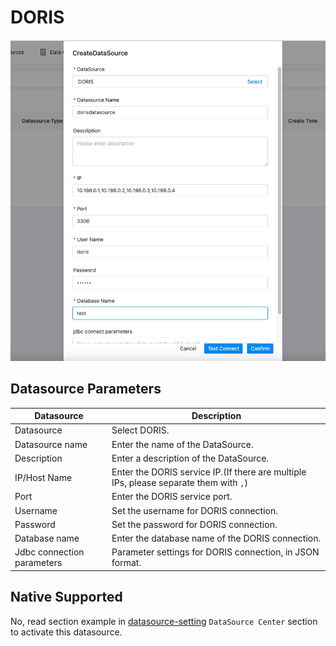 # DORIS

![hana](../../../../img/new_ui/dev/datasource/doris.png)

## Datasource Parameters

|       **Datasource**       |                                    **Description**                                    |
|----------------------------|---------------------------------------------------------------------------------------|
| Datasource                 | Select DORIS.                                                                         |
| Datasource name            | Enter the name of the DataSource.                                                     |
| Description                | Enter a description of the DataSource.                                                |
| IP/Host Name               | Enter the DORIS service IP.(If there are multiple IPs, please separate them with `,`) |
| Port                       | Enter the DORIS service port.                                                         |
| Username                   | Set the username for DORIS connection.                                                |
| Password                   | Set the password for DORIS connection.                                                |
| Database name              | Enter the database name of the DORIS connection.                                      |
| Jdbc connection parameters | Parameter settings for DORIS connection, in JSON format.                              |

## Native Supported

No, read section example in [datasource-setting](../howto/datasource-setting.md) `DataSource Center` section to activate
this datasource.

